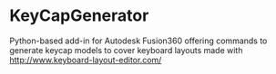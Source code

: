# KeyCapGenerator
Python-based add-in for Autodesk Fusion360 offering commands to generate keycap models to cover keyboard layouts made with http://www.keyboard-layout-editor.com/
